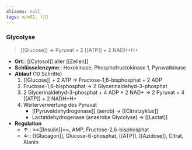 ```yaml
---
aliases: null
tags: m/m02, f/🧪
---
```

### Glycolyse
> [[Glucose]] → Pyruvat + 2 [[ATP]] + 2 NADH+H+
- **Ort**:: [[Cytosol]] aller [[Zellen]]
- **Schlüsselenzyme**:: Hexokinase, Phosphofructokinase 1, Pyruvatkinase
- **Ablauf** (10 Schritte)
	1. [[Glucose]] + 2 ATP → Fructose-1,6-bisphosphat + 2 ADP
	2. Fructose-1,6-bisphosphat → 2 Glycerinaldehyd-3-phosphat
	3. 2 Glycerinaldehyd-3-phosphat + 4 ADP + 2 NAD+ → 2 Pyruvat + 4 [[ATP]] + 2 NADH+H+
	4. Weiterverwertung des Pyruvat
		- [[Pyruvatdehydrogenase]] (aerob) → [[Citratzyklus]]
		- Lactatdehydrogenase (anaerobe Glycolyse) → [[Lactat]]
- **Regulation**
	- **↑**:: ==[[Insulin]]==, AMP, Fructose-2,6-bisphosphat
	- **↓**:: [[Glucagon]], Glucose-6-phosphat, [[ATP]], [[Azidose]], Citrat, Alanin
